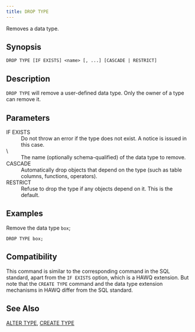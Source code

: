 ```yaml
---
title: DROP TYPE
---
```


<!--
Licensed to the Apache Software Foundation (ASF) under one
or more contributor license agreements.  See the NOTICE file
distributed with this work for additional information
regarding copyright ownership.  The ASF licenses this file
to you under the Apache License, Version 2.0 (the
"License"); you may not use this file except in compliance
with the License.  You may obtain a copy of the License at

  http://www.apache.org/licenses/LICENSE-2.0

Unless required by applicable law or agreed to in writing,
software distributed under the License is distributed on an
"AS IS" BASIS, WITHOUT WARRANTIES OR CONDITIONS OF ANY
KIND, either express or implied.  See the License for the
specific language governing permissions and limitations
under the License.
-->

Removes a data type.

## Synopsis<a id="topic1__section2"></a>

``` pre
DROP TYPE [IF EXISTS] <name> [, ...] [CASCADE | RESTRICT]
```

## Description<a id="topic1__section3"></a>

`DROP TYPE` will remove a user-defined data type. Only the owner of a type can remove it.

## Parameters<a id="topic1__section4"></a>

<dt>IF EXISTS  </dt>
<dd>Do not throw an error if the type does not exist. A notice is issued in this case.</dd>

<dt>\<name\>  </dt>
<dd>The name (optionally schema-qualified) of the data type to remove.</dd>

<dt>CASCADE  </dt>
<dd>Automatically drop objects that depend on the type (such as table columns, functions, operators).</dd>

<dt>RESTRICT  </dt>
<dd>Refuse to drop the type if any objects depend on it. This is the default.</dd>

## Examples<a id="topic1__section5"></a>

Remove the data type `box`;

``` pre
DROP TYPE box;
```

## Compatibility<a id="topic1__section6"></a>

This command is similar to the corresponding command in the SQL standard, apart from the `IF EXISTS` option, which is a HAWQ extension. But note that the `CREATE TYPE` command and the data type extension mechanisms in HAWQ differ from the SQL standard.

## See Also<a id="topic1__section7"></a>

[ALTER TYPE](ALTER-TYPE.html), [CREATE TYPE](CREATE-TYPE/index.html)
